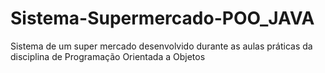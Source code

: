 # Sistema-Supermercado-POO_JAVA
Sistema de um super mercado desenvolvido durante as aulas práticas da disciplina de Programação Orientada a Objetos
